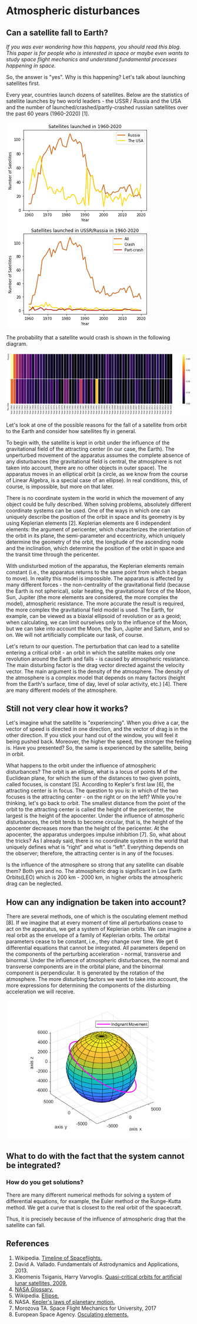 # Atmospheric disturbances
## Can a satellite fall to Earth?
*If you was ever wondering how this happens, you should read this blog. This paper is for people who is interested in space or maybe even wants to study space flight mechanics and understand fundamental processes happening in space.*

So, the answer is "yes". Why is this happening? Let's talk about launching satellites first.

Every year, countries launch dozens of satellites. Below are the statistics of satellite launches by two world leaders - the USSR / Russia and the USA and the number of launched/crashed/partly-crashed russian satellites over the past 60 years (1960-2020) [1].
 
![](Both.png) ![](Russia.png)

The probability that a satellite would crash is shown in the following diagram.

![](Heatmap.png)

Let's look at one of the possible reasons for the fall of a satellite from orbit to the Earth and consider how satellites fly in general.

To begin with, the satellite is kept in orbit under the influence of the gravitational field of the attracting center (in our case, the Earth). The unperturbed movement of the apparatus assumes the complete absence of any disturbances (the gravitational field is central, the atmosphere is not taken into account, there are no other objects in outer space). The apparatus moves in an elliptical orbit (a circle, as we know from the course of Linear Algebra, is a special case of an ellipse). In real conditions, this, of course, is impossible, but more on that later.

There is no coordinate system in the world in which the movement of any object could be fully described. When solving problems, absolutely different coordinate systems can be used. One of the ways in which one can uniquely describe the position of the orbit in space and its geometry is by using Keplerian elements [2]. Keplerian elements are 6 independent elements: the argument of pericenter, which characterizes the orientation of the orbit in its plane, the semi-parameter and eccentricity, which uniquely determine the geometry of the orbit, the longitude of the ascending node and the inclination, which determine the position of the orbit in space and the transit time through the pericenter.

With undisturbed motion of the apparatus, the Keplerian elements remain constant (i.e., the apparatus returns to the same point from which it began to move). In reality this model is impossible. The apparatus is affected by many different forces - the non-centrality of the gravitational field (because the Earth is not spherical), solar heating, the gravitational force of the Moon, Sun, Jupiter (the more elements are considered, the more complex the model), atmospheric resistance. The more accurate the result is required, the more complex the gravitational field model is used. The Earth, for example, can be viewed as a biaxial ellipsoid of revolution or as a geoid; when calculating, we can limit ourselves only to the influence of the Moon, but we can take into account the Moon, the Sun, Jupiter and Saturn, and so on. We will not artificially complicate our task, of course.

Let's return to our question. The perturbation that can lead to a satellite entering a critical orbit - an orbit in which the satellite makes only one revolution around the Earth and falls - is caused by atmospheric resistance. The main disturbing factor is the drag vector directed against the velocity vector. The main argument is the density of the atmosphere. The density of the atmosphere is a complex model that depends on many factors (height from the Earth's surface, time of day, level of solar activity, etc.) [4]. There are many different models of the atmosphere.

## Still not very clear how it works? 
Let's imagine what the satellite is "experiencing". When you drive a car, the vector of speed is directed in one direction, and the vector of drag is in the other direction. If you stick your hand out of the window, you will feel it being pushed back. Moreover, the higher the speed, the stronger the feeling is. Have you presented? So, the same is experienced by the satellite, being in orbit.

What happens to the orbit under the influence of atmospheric disturbances? The orbit is an ellipse, what is a locus of points M of the Euclidean plane, for which the sum of the distances to two given points, called focuses, is constant [5]. According to Kepler's first law [6], the attracting center is in focus. The question to you is: in which of the two focuses is the attracting center - on the right or on the left? While you're thinking, let's go back to orbit. The smallest distance from the point of the orbit to the attracting center is called the height of the pericenter, the largest is the height of the apocenter. Under the influence of atmospheric disturbances, the orbit tends to become circular, that is, the height of the apocenter decreases more than the height of the pericenter. At the apocenter, the apparatus undergoes impulse inhibition [7]. So, what about the tricks? As I already said, there is no coordinate system in the world that uniquely defines what is “right” and what is “left”. Everything depends on the observer; therefore, the attracting center is in any of the focuses.

Is the influence of the atmosphere so strong that any satellite can disable them? Both yes and no. The atmospheric drag is significant in Low Earth Orbits(LEO) which is 200 km - 2000 km, in higher orbits the atmospheric drag can be neglected.

## How can any indignation be taken into account? 
There are several methods, one of which is the osculating element method [8]. If we imagine that at every moment of time all perturbations cease to act on the apparatus, we get a system of Keplerian orbits. We can imagine a real orbit as the envelope of a family of Keplerian orbits. The orbital parameters cease to be constant, i.e., they change over time. We get 6 differential equations that cannot be integrated. All parameters depend on the components of the perturbing acceleration - normal, transverse and binormal. Under the influence of atmospheric disturbances, the normal and transverse components are in the orbital plane, and the binormal component is perpendicular. It is generated by the rotation of the atmosphere. The more disturbing factors we want to take into account, the more expressions for determining the components of the disturbing acceleration we will receive.

![](Movement.png)

## What to do with the fact that the system cannot be integrated? 
### How do you get solutions? 
There are many different numerical methods for solving a system of differential equations, for example, the Euler method or the Runge-Kutta method. We get a curve that is closest to the real orbit of the spacecraft.

Thus, it is precisely because of the influence of atmospheric drag that the satellite can fall.

## References
1. Wikipedia. [Timeline of Spaceflights.](https://en.wikipedia.org/wiki/Timeline_of_spaceflight)
2. David A. Vallado. Fundamentals of Astrodynamics and Applications, 2013.
3. Kleomenis Tsiganis, Harry Varvoglis. [Quasi-critical orbits for artificial lunar satellites, 2009.](https://www.researchgate.net/publication/225586921_Quasi-critical_orbits_for_artificial_lunar_satellites)
4. [NASA Glossary.](https://www.grc.nasa.gov/www/k-12/TRC/laefs/laefs_a.html#atmospheric_pressure)
5. Wikipedia. [Ellipse.](https://simple.wikipedia.org/wiki/Ellipse)
6. NASA. [Kepler's laws of planetary motion.](https://solarsystem.nasa.gov/resources/310/orbits-and-keplers-laws/)
7. Morozova TA. Space Flight Mechanics for University, 2017
8. European Space Agency. [Osculating elements.](https://gssc.esa.int/navipedia/index.php/Osculating_Elements)
